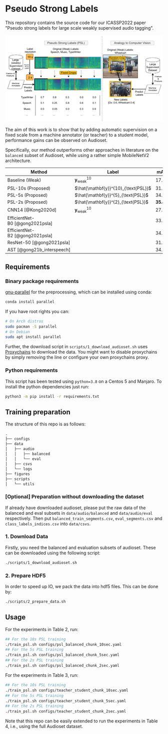 # Pseudo Strong Labels

This repository contains the source code for our ICASSP2022 paper "Pseudo strong labels for large scale weakly supervised audio tagging".


![PSL Architecture](figures/PSL.png)

The aim of this work is to show that by adding automatic supervision on a fixed scale from a machine annotator (or teacher) to a student model, performance gains can be observed on Audioset.

Specifically, our method outperforms other approaches in literature on the ``balanced`` subset of Audioset, while using a rather simple MobileNetV2 architecture.


| Method                            |Label                                          |mAP        | $d'$ |
|  --------------------------------- | -------------------------------------- | ----------- | -----------|
|  Baseline (Weak)                   |$\mathbf{y}^{10}_{\text{weak}}$       |       17.69 |      1.994| 
|  PSL-10s (Proposed)                |$\hat{\mathbf{y}}^{10}_{\text{PSL}}$  |       31.13 |      2.454| 
|  PSL-5s (Proposed)                 |$\hat{\mathbf{y}}^{5}_{\text{PSL}}$   |       34.11 |      2.549| 
|  PSL-2s (Proposed)                 |$\hat{\mathbf{y}}^{2}_{\text{PSL}}$   |   **35.48** |  **2.588**| 
|  CNN14 [@Kong2020d]                |$\mathbf{y}^{10}_{\text{weak}}$       |       27.80 |      1.850| 
|  EfficientNet-B0 [@gong2021psla]   |                                      |       33.50 |         \-| 
|  EfficientNet-B2 [@gong2021psla]   |                                      |       34.06 |         \-| 
|  ResNet-50 [@gong2021psla]         |                                      |       31.80 |         \-| 
|  AST [@gong21b_interspeech]        |                                      |       34.70 |         \-| 



## Requirements


### Binary package requirements

[gnu-parallel](https://www.gnu.org/software/parallel/) for the preprocessing, which can be installed using conda:

```bash
conda install parallel
```

If you have root rights you can:


```bash
# On Arch distros
sudo pacman -S parallel 
# On Debian
sudo apt install parallel
```

Further, the download script in `scripts/1_download_audioset.sh` uses [Proxychains](https://github.com/haad/proxychains) to download the data. You might want to disable proxychains by simply removing the line or configure your own proxychains proxy.

### Python requirements

This script has been tested using `python=3.8` on a Centos 5 and Manjaro.
To install the python dependencies just run:

```bash
python3 -m pip install -r requirements.txt
```


## Training preparation

The structure of this repo is as follows:

```
.
├── configs
├── data
│   ├── audio
│   │   ├── balanced
│   │   └── eval
│   ├── csvs
│   └── logs
├── figures
├── scripts
│   └── utils
```

### [Optional] Preparation without downloading the dataset

If already have downloaded audioset, please put the raw data of the balanced and eval subsets in `data/audio/balanced` and `data/audio/eval` respectively.
Then put `balanced_train_segments.csv`, `eval_segments.csv` and `class_labels_indices.csv` into `data/csvs`.

### 1. Download Data

Firstly, you need the balanced and evaluation subsets of audioset. 
These can be downloaded using the following script:

```bash
./scripts/1_download_audioset.sh
```

### 2. Prepare HDF5 

In order to speed up IO, we pack the data into hdf5 files.
This can be done by:

```bash
./scripts/2_prepare_data.sh
```

## Usage


For the experiments in Table 2, run:

```bash
## For the 10s PSL training
./train_psl.sh configs/psl_balanced_chunk_10sec.yaml
## For the 5s PSL training
./train_psl.sh configs/psl_balanced_chunk_5sec.yaml
## For the 2s PSL training
./train_psl.sh configs/psl_balanced_chunk_2sec.yaml
```

For the experiments in Table 3, run:

```bash
## For the 10s PSL training
./train_psl.sh configs/teacher_student_chunk_10sec.yaml
## For the 5s PSL training
./train_psl.sh configs/teacher_student_chunk_5sec.yaml
## For the 2s PSL training
./train_psl.sh configs/teacher_student_chunk_2sec.yaml
```

Note that this repo can be easily extended to run the experiments in Table 4, i.e., using the full Audioset dataset.


